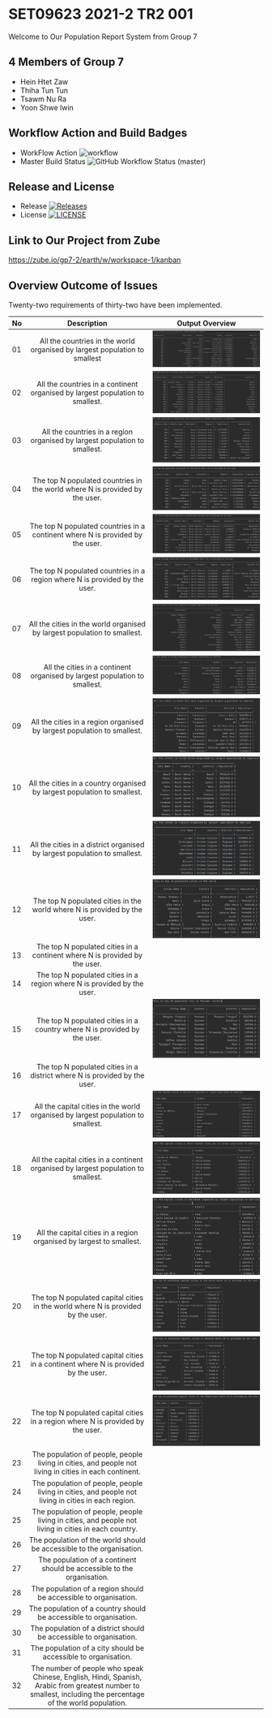 # SET09623 2021-2 TR2 001
Welcome to Our Population Report System from Group 7 

## 4 Members of Group 7
* Hein Htet Zaw
* Thiha Tun Tun
* Tsawm Nu Ra
* Yoon Shwe lwin

## Workflow Action and Build Badges
* WorkFlow Action ![workflow](https://github.com/Thiha221220/earth/actions/workflows/main.yml/badge.svg?)
* Master Build Status ![GitHub Workflow Status (master)](https://img.shields.io/github/workflow/status/Thiha221220/earth/A%20workflow%20for%20my%20Population%20Report%20App/master?label=master%20branch%20)

## Release and License
* Release [![Releases](https://img.shields.io/github/release/Thiha221220/earth/all.svg?style=flat-square)](https://github.com/Thiha221220/earth/releases)
* License [![LICENSE](https://img.shields.io/github/license/Thiha221220/earth.svg?style=flat-square)](https://github.com/Thiha221220/earth/blob/master/LICENSE)

## Link to Our Project from Zube
https://zube.io/gp7-2/earth/w/workspace-1/kanban

## Overview Outcome of Issues
Twenty-two requirements of thirty-two have been implemented.  

| No  |                                                                         Description                                                                         |                    Output Overview                    |
|-----|:-----------------------------------------------------------------------------------------------------------------------------------------------------------:|:-----------------------------------------------------:|
| 01  |                                         All the countries in the world organised by largest population to smallest                                          |   ![image](Output_Overview/all_countries_world.png)   |
| 02  |                                        All the countries in a continent organised by largest population to smallest.                                        | ![image](Output_Overview/all_countries_continent.png) |
| 03  |                                         All the countries in a region organised by largest population to smallest.                                          |  ![image](Output_Overview/all_countries_region.png)   |
| 04  |                                         The top N populated countries in the world where N is provided by the user.                                         |    ![image](Output_Overview/top_country_world.png)    |
| 05  |                                        The top N populated countries in a continent where N is provided by the user.                                        |  ![image](Output_Overview/top_country_continent.png)  |
| 06  |                                         The top N populated countries in a region where N is provided by the user.                                          |   ![image](Output_Overview/top_country_region.png)    |
| 07  |                                          All the cities in the world organised by largest population to smallest.                                           |    ![image](Output_Overview/all_cities_world.png)     |
| 08  |                                         All the cities in a continent organised by largest population to smallest.                                          |  ![image](Output_Overview/all_cities_continent.png)   |
| 09  |                                           All the cities in a region organised by largest population to smallest.                                           |    ![image](Output_Overview/all_cities_region.png)    |
| 10  |                                          All the cities in a country organised by largest population to smallest.                                           |   ![image](Output_Overview/all_cities_country.png)    |
| 11  |                                          All the cities in a district organised by largest population to smallest.                                          |   ![image](Output_Overview/all_cities_district.png)   |
| 12  |                                          The top N populated cities in the world where N is provided by the user.                                           |    ![image](Output_Overview/top_cities_world.jpg)     |
| 13  |                                         The top N populated cities in a continent where N is provided by the user.                                          |                                                       |
| 14  |                                           The top N populated cities in a region where N is provided by the user.                                           |                                                       |
| 15  |                                          The top N populated cities in a country where N is provided by the user.                                           |   ![image](Output_Overview/top_cities_country.jpg)    |
| 16  |                                          The top N populated cities in a district where N is provided by the user.                                          |                                                       |
| 17  |                                      All the capital cities in the world organised by largest population to smallest.                                       |    ![image](Output_Overview/all_capital_world.png)    |
| 18  |                                     All the capital cities in a continent organised by largest population to smallest.                                      |  ![image](Output_Overview/all_capital_continent.png)  |
| 19  |                                            All the capital cities in a region organised by largest to smallest.                                             |   ![image](Output_Overview/all_capital_region.jpg)    |
| 20  |                                      The top N populated capital cities in the world where N is provided by the user.                                       |    ![image](Output_Overview/top_capital_world.jpg)    |
| 21  |                                     The top N populated capital cities in a continent where N is provided by the user.                                      |  ![image](Output_Overview/top_capital_continent.jpg)  |
| 22  |                                       The top N populated capital cities in a region where N is provided by the user.                                       |   ![image](Output_Overview/top_capital_region.jpg)    |
| 23  |                            The population of people, people living in cities, and people not living in cities in each continent.                            |                                                       |
| 24  |                             The population of people, people living in cities, and people not living in cities in each region.                              |                                                       |
| 25  |                             The population of people, people living in cities, and people not living in cities in each country.                             |                                                       |
| 26  |                                            The population of the world should be accessible to the organisation.                                            |                                                       |
| 27  |                                           The population of a continent should be accessible to the organisation.                                           |                                                       |
| 28  |                                              The population of a region should be accessible to organisation.                                               |                                                       |
| 29  |                                              The population of a country should be accessible to organisation.                                              |                                                       |
| 30  |                                             The population of a district should be accessible to organisation.                                              |                                                       |
| 31  |                                               The population of a city should be accessible to organisation.                                                |                                                       |
| 32  | The number of people who speak Chinese, English, Hindi, Spanish, Arabic from greatest number to smallest, including the percentage of the world population. |                                                       |







